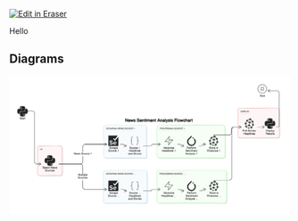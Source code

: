 <p><a target="_blank" href="https://app.eraser.io/workspace/Ni40E1o4VIaUCvKZWyhj" id="edit-in-eraser-github-link"><img alt="Edit in Eraser" src="https://firebasestorage.googleapis.com/v0/b/second-petal-295822.appspot.com/o/images%2Fgithub%2FOpen%20in%20Eraser.svg?alt=media&amp;token=968381c8-a7e7-472a-8ed6-4a6626da5501"></a></p>

Hello


<!-- eraser-additional-content -->
## Diagrams
<!-- eraser-additional-files -->
<a href="/README-News Sentiment Analysis Flowchart-1.eraserdiagram" data-element-id="TOiOsN-33paaDsb7CNCpD"><img src="/.eraser/Ni40E1o4VIaUCvKZWyhj___EEOx6FbvkCejaFb2hnr2XazjHFH2___---diagram----1486ea3500014ae22d6296c654912b54-News-Sentiment-Analysis-Flowchart.png" alt="" data-element-id="TOiOsN-33paaDsb7CNCpD" /></a>
<!-- end-eraser-additional-files -->
<!-- end-eraser-additional-content -->
<!--- Eraser file: https://app.eraser.io/workspace/Ni40E1o4VIaUCvKZWyhj --->
